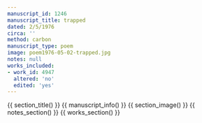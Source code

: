 ```yaml
---
manuscript_id: 1246
manuscript_title: trapped
dated: 2/5/1976
circa: ''
method: carbon
manuscript_type: poem
image: poem1976-05-02-trapped.jpg
notes: null
works_included:
- work_id: 4947
  altered: 'no'
  edited: 'yes'
---
```


{{ section_title() }}
{{ manuscript_info() }}
{{ section_image() }}
{{ notes_section() }}
{{ works_section() }}
